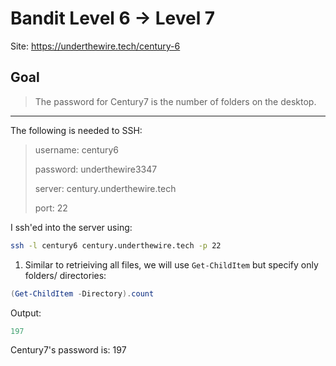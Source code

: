# Bandit Level 6 → Level 7

Site: https://underthewire.tech/century-6
## Goal
> The password for Century7 is the number of folders on the desktop.
-----------------

The following is needed to SSH:
> username: century6
> 
> password: underthewire3347
> 
> server: century.underthewire.tech
> 
> port: 22

I ssh'ed into the server using:
```bash
ssh -l century6 century.underthewire.tech -p 22
```
1. Similar to retrieiving all files, we will use `Get-ChildItem` but specify only folders/ directories:
```powershell
(Get-ChildItem -Directory).count
```
Output:
```powershell
197
```

Century7's password is: 197
